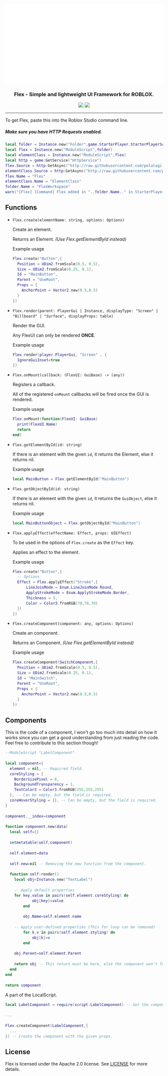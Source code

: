 <div align="center">

  <img src="assets/FlexLandscape.png" alt="Flex" width="512px">

  <h3>Flex - Simple and lightweight UI Framework for ROBLOX.</h3>

  <img src="https://img.shields.io/github/repo-size/polalagi-dev/Flex?label=Flex%20Size%20%28approx.%29&logo=roblox" />
  <img src="https://img.shields.io/github/directory-file-count/polalagi-dev/Flex/src?extension=lua&label=Flex%20Source%20Files&logo=Roblox&type=file" />

</div>

---

To get Flex, paste this into the Roblox Studio command line.

##### Make sure you have HTTP Requests enabled.

```lua
local folder = Instance.new("Folder",game.StarterPlayer.StarterPlayerScripts)
local flex = Instance.new("ModuleScript",folder)
local elementClass = Instance.new("ModuleScript",flex)
local http = game:GetService("HttpService")
flex.Source = http:GetAsync("http://raw.githubusercontent.com/polalagi-dev/Flex/main/src/Flex.lua")
elementClass.Source = http:GetAsync("http://raw.githubusercontent.com/polalagi-dev/Flex/main/src/ElementClass.lua")
flex.Name = "Flex"
elementClass.Name = "ElementClass"
folder.Name = "FlexWorkspace"
warn("[Flex] [Command] Flex added in "..folder.Name.." in StarterPlayerScripts.")
```

## Functions

- `Flex.create(elementName: string, options: Options)`

  Create an element.

  Returns an Element. _(Use Flex.getElementById instead)_

  Example usage

  ```lua
  Flex.create("Button",{
    Position = UDim2.fromScale(0.5, 0.5),
    Size = UDim2.fromScale(0.25, 0.1),
    Id = "MainButton",
    Parent = "UseRoot",
    Props = {
      AnchorPoint = Vector2.new(0.5,0.5)
    }
  })
  ```

- `Flex.render(parent: PlayerGui | Instance, displayType: "Screen" | "Billboard" | "Surface", displayProps: table)`

  Render the GUI.

  Any FlexUI can only be rendered **ONCE**.

  Example usage

  ```lua
  Flex.render(player.PlayerGui, "Screen" , {
    IgnoreGuiInset=true
  })
  ```

- `Flex.onMount(callback: (FlexUI: GuiBase) -> (any))`

  Registers a callback.

  All of the registered `onMount` callbacks will be fired once the GUI is rendered.

  Example usage

  ```lua
  Flex.onMount(function(FlexUI: GuiBase)
    print(FlexUI.Name)
    return
  end)
  ```

- `Flex.getElementById(id: string)`

  If there is an element with the given `id`, it returns the Element, else it returns nil.

  Example usage

  ```lua
  local MainButton = Flex.getElementById("MainButton")
  ```

- `Flex.getObjectById(id: string)`

  If there is an element with the given `id`, it returns the `GuiObject`, else it returns nil.

  Example usage

  ```lua
  local MainButtonObject = Flex.getObjectById("MainButton")
  ```

- `Flex.applyEffect(effectName: Effect, props: UIEffect)`

  To be used in the options of `Flex.create` as the `Effect` key.

  Applies an effect to the element.

  Example usage

  ```lua
  Flex.create("Button",{
    -- Options
    Effect = Flex.applyEffect("Stroke",{
        LineJoinMode = Enum.LineJoinMode.Round,
        ApplyStrokeMode = Enum.ApplyStrokeMode.Border,
        Thickness = 5,
        Color = Color3.fromRGB(70,70,70)
    })
  })
  ```

- `Flex.createComponent(component: any, options: Options)`

  Create an component.

  Returns an Component. _(Use Flex.getElementById instead)_

  Example usage

  ```lua
  Flex.createComponent(SwitchComponent,{
    Position = UDim2.fromScale(0.5, 0.5),
    Size = UDim2.fromScale(0.25, 0.1),
    Id = "MainSwitch",
    Parent = "UseRoot",
    Props = {
      AnchorPoint = Vector2.new(0.5,0.5)
    }
  })
  ```

## Components

This is the code of a component, I won't go too much into detail on how it works since you can get a good understanding from just reading the code.
Feel free to contribute to this section though!

```lua
--ModuleScript "LabelComponent"

local component={
  element = nil, -- Required field.
  coreStyling = {
    BorderSizePixel = 0,
    BackgroundTransparency = 1,
    TextColor3 = Color3.fromRGB(255,255,255)
  }, -- Can be empty, but the field is required.
  coreHoverStyling = {}, -- Can be empty, but the field is required.
}

component.__index=component

function component.new(data)
  local self={}

  setmetatable(self,component)

  self.element=data

  self.new=nil -- Removing the new function from the component.

  function self:render()
    local obj=Instance.new("TextLabel")

    -- Apply default properties
    for key,value in pairs(self.element.coreStyling) do
			obj[key]=value
		end

		obj.Name=self.element.name

    -- Apply user-defined properties (This for loop can be removed)
		for k,v in pairs(self.element.styling) do
			obj[k]=v
		end

    obj.Parent=self.element.Parent

    return obj -- This return must be here, else the component won't function as intended.
  end
end

return component
```

A part of the LocalScript.

```lua
local LabelComponent = require(script.LabelComponent) -- Get the component.

...

Flex.createComponent(LabelComponent,{
  ...
}) -- Create the component with the given props.
```

## License

Flex is licensed under the Apache 2.0 license. See [LICENSE](/LICENSE) for more details.
